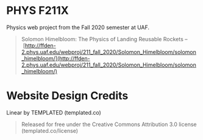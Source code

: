 # PHYS F211X
Physics web project from the Fall 2020 semester at UAF.
> Solomon Himelbloom: The Physics of Landing Reusable Rockets – [http://ffden-2.phys.uaf.edu/webproj/211_fall_2020/Solomon_Himelbloom/solomon_himelbloom/](http://ffden-2.phys.uaf.edu/webproj/211_fall_2020/Solomon_Himelbloom/solomon_himelbloom/)

# Website Design Credits
Linear by TEMPLATED (templated.co)
> Released for free under the Creative Commons Attribution 3.0 license (templated.co/license)
